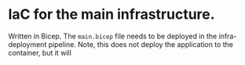 # IaC for the main infrastructure. 

Written in Bicep. The `main.bicep` file needs to be deployed in the infra-deployment pipeline.
Note, this does not deploy the application to the container, but it will 
